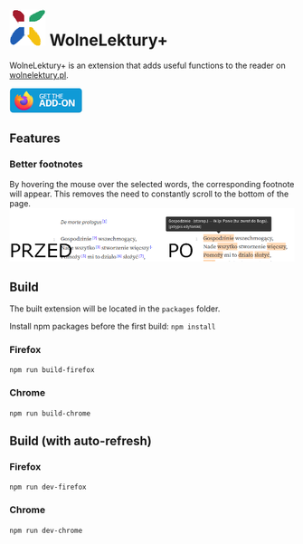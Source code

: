 # ![Logo](src/icons/wlplus-64.png) WolneLektury+ 

WolneLektury+ is an extension that adds useful functions to the reader on
[wolnelektury.pl](https://wolnelektury.pl).

[![Download page link](assets/get-the-addon-firefox.png)](https://addons.mozilla.org/en-US/firefox/addon/wolnelektury-plus)

## Features
### Better footnotes
By hovering the mouse over the selected words, the corresponding footnote will appear.
This removes the need to constantly scroll to the bottom of the page.
![Photo showing the footnote function on the page](./assets/przypisy.png)

## Build
The built extension will be located in the `packages` folder.

Install npm packages before the first build: `npm install`

### Firefox
`npm run build-firefox`

### Chrome
`npm run build-chrome`

## Build (with auto-refresh)
### Firefox
`npm run dev-firefox`

### Chrome
`npm run dev-chrome`